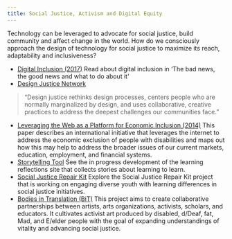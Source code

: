 ```yaml
---
title: Social Justice, Activism and Digital Equity
---
```


Technology can be leveraged to advocate for social justice, build community and affect change in the world. How do we consciously approach the design of technology for social justice to maximize its reach, adaptability and inclusiveness?</p>

* [Digital Inclusion (2017)](http://pub.rehabmagazine.ca/publication/?i=462308&ver=html5&p=10)
Read about digital inclusion in ‘The bad news, the good news and what to do about it’
* [Design Justice Network](http://designjusticenetwork.org/)
> “Design justice rethinks design processes, centers people who are normally marginalized by design, and uses collaborative, creative practices to address the deepest challenges our communities face.”
* [Leveraging the Web as a Platform for Economic Inclusion (2014)](http://onlinelibrary.wiley.com/doi/10.1002/bsl.2105/full)
This paper describes an international initiative that leverages the internet to address the economic exclusion of people with disabilities and maps out how this may help to address the broader issues of our current markets, education, employment, and financial systems.
* [Storytelling Tool](https://stories.floeproject.org/)
See the in progress development of the learning reflections site that collects stories about learning to learn.
* [Social Justice Repair Kit](https://sojustrepairit.org/)
Explore the Social Justice Repair Kit project that is working on engaging diverse youth with learning differences in social justice initiatives.
* [Bodies in Translation (BiT)](https://bodiesintranslation.wordpress.com/)
This project aims to create collaborative partnerships between artists, arts organizations, activists, scholars, and educators. It cultivates activist art produced by disabled, d/Deaf, fat, Mad, and E/elder people with the goal of expanding understandings of vitality and advancing social justice.
